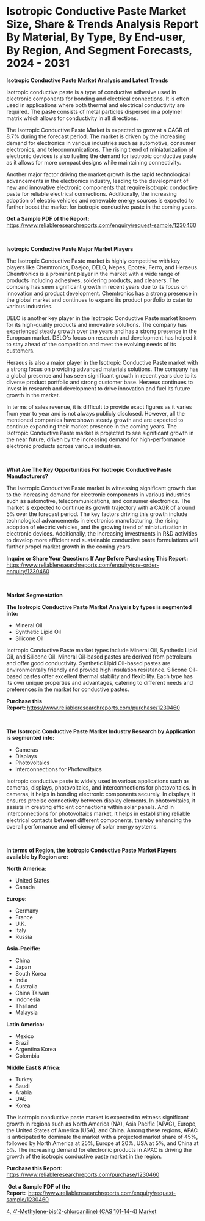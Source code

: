 <p><h1>Isotropic Conductive Paste Market Size, Share & Trends Analysis Report By Material, By Type, By End-user, By Region, And Segment Forecasts, 2024 - 2031</h1></p><p><strong>Isotropic Conductive Paste Market Analysis and Latest Trends</strong></p>
<p><p>Isotropic conductive paste is a type of conductive adhesive used in electronic components for bonding and electrical connections. It is often used in applications where both thermal and electrical conductivity are required. The paste consists of metal particles dispersed in a polymer matrix which allows for conductivity in all directions.</p><p>The Isotropic Conductive Paste Market is expected to grow at a CAGR of 8.7% during the forecast period. The market is driven by the increasing demand for electronics in various industries such as automotive, consumer electronics, and telecommunications. The rising trend of miniaturization of electronic devices is also fueling the demand for isotropic conductive paste as it allows for more compact designs while maintaining connectivity.</p><p>Another major factor driving the market growth is the rapid technological advancements in the electronics industry, leading to the development of new and innovative electronic components that require isotropic conductive paste for reliable electrical connections. Additionally, the increasing adoption of electric vehicles and renewable energy sources is expected to further boost the market for isotropic conductive paste in the coming years.</p></p>
<p><strong>Get a Sample PDF of the Report:&nbsp;</strong> <a href="https://www.reliableresearchreports.com/enquiry/request-sample/1230460">https://www.reliableresearchreports.com/enquiry/request-sample/1230460</a></p>
<p>&nbsp;</p>
<p><strong>Isotropic Conductive Paste Major Market Players</strong></p>
<p><p>The Isotropic Conductive Paste market is highly competitive with key players like Chemtronics, Daejoo, DELO, Nepes, Epotek, Ferro, and Heraeus. Chemtronics is a prominent player in the market with a wide range of products including adhesives, soldering products, and cleaners. The company has seen significant growth in recent years due to its focus on innovation and product development. Chemtronics has a strong presence in the global market and continues to expand its product portfolio to cater to various industries.</p><p>DELO is another key player in the Isotropic Conductive Paste market known for its high-quality products and innovative solutions. The company has experienced steady growth over the years and has a strong presence in the European market. DELO's focus on research and development has helped it to stay ahead of the competition and meet the evolving needs of its customers.</p><p>Heraeus is also a major player in the Isotropic Conductive Paste market with a strong focus on providing advanced materials solutions. The company has a global presence and has seen significant growth in recent years due to its diverse product portfolio and strong customer base. Heraeus continues to invest in research and development to drive innovation and fuel its future growth in the market.</p><p>In terms of sales revenue, it is difficult to provide exact figures as it varies from year to year and is not always publicly disclosed. However, all the mentioned companies have shown steady growth and are expected to continue expanding their market presence in the coming years. The Isotropic Conductive Paste market is projected to see significant growth in the near future, driven by the increasing demand for high-performance electronic products across various industries.</p></p>
<p>&nbsp;</p>
<p><strong>What Are The Key Opportunities For Isotropic Conductive Paste Manufacturers?</strong></p>
<p><p>The Isotropic Conductive Paste market is witnessing significant growth due to the increasing demand for electronic components in various industries such as automotive, telecommunications, and consumer electronics. The market is expected to continue its growth trajectory with a CAGR of around 5% over the forecast period. The key factors driving this growth include technological advancements in electronics manufacturing, the rising adoption of electric vehicles, and the growing trend of miniaturization in electronic devices. Additionally, the increasing investments in R&D activities to develop more efficient and sustainable conductive paste formulations will further propel market growth in the coming years.</p></p>
<p><strong>Inquire or Share Your Questions If Any Before Purchasing This Report:</strong> <a href="https://www.reliableresearchreports.com/enquiry/pre-order-enquiry/1230460">https://www.reliableresearchreports.com/enquiry/pre-order-enquiry/1230460</a></p>
<p>&nbsp;</p>
<p><strong>Market Segmentation</strong></p>
<p><strong>The Isotropic Conductive Paste Market Analysis by types is segmented into:</strong></p>
<p><ul><li>Mineral Oil</li><li>Synthetic Lipid Oil</li><li>Silicone Oil</li></ul></p>
<p><p>Isotropic Conductive Paste market types include Mineral Oil, Synthetic Lipid Oil, and Silicone Oil. Mineral Oil-based pastes are derived from petroleum and offer good conductivity. Synthetic Lipid Oil-based pastes are environmentally friendly and provide high insulation resistance. Silicone Oil-based pastes offer excellent thermal stability and flexibility. Each type has its own unique properties and advantages, catering to different needs and preferences in the market for conductive pastes.</p></p>
<p><strong>Purchase this Report:&nbsp;</strong><a href="https://www.reliableresearchreports.com/purchase/1230460">https://www.reliableresearchreports.com/purchase/1230460</a></p>
<p>&nbsp;</p>
<p><strong>The Isotropic Conductive Paste Market Industry Research by Application is segmented into:</strong></p>
<p><ul><li>Cameras</li><li>Displays</li><li>Photovoltaics</li><li>Interconnections for Photovoltaics</li></ul></p>
<p><p>Isotropic conductive paste is widely used in various applications such as cameras, displays, photovoltaics, and interconnections for photovoltaics. In cameras, it helps in bonding electronic components securely. In displays, it ensures precise connectivity between display elements. In photovoltaics, it assists in creating efficient connections within solar panels. And in interconnections for photovoltaics market, it helps in establishing reliable electrical contacts between different components, thereby enhancing the overall performance and efficiency of solar energy systems.</p></p>
<p>&nbsp;</p>
<p><strong>In terms of Region, the Isotropic Conductive Paste Market Players available by Region are:</strong></p>
<p>
    <p> <strong> North America: </strong>
        <ul>
            <li>United States</li>
            <li>Canada</li>
        </ul>
        </p> 
    <p> <strong> Europe: </strong>
        <ul>
            <li>Germany</li>
            <li>France</li>
            <li>U.K.</li>
            <li>Italy</li>
            <li>Russia</li>
        </ul>
        </p> 
    <p> <strong> Asia-Pacific: </strong>
        <ul>
            <li>China</li>
            <li>Japan</li>
            <li>South Korea</li>
            <li>India</li>
            <li>Australia</li>
            <li>China Taiwan</li>
            <li>Indonesia</li>
            <li>Thailand</li>
            <li>Malaysia</li>
        </ul>
        </p> 
    <p> <strong> Latin America: </strong>
        <ul>
            <li>Mexico</li>
            <li>Brazil</li>
            <li>Argentina Korea</li>
            <li>Colombia</li>
        </ul>
        </p> 
    <p> <strong> Middle East & Africa: </strong>
        <ul>
            <li>Turkey</li>
            <li>Saudi</li>
            <li>Arabia</li>
            <li>UAE</li>
            <li>Korea</li>
        </ul>
    </p>
    </p>
<p><p>The isotropic conductive paste market is expected to witness significant growth in regions such as North America (NA), Asia Pacific (APAC), Europe, the United States of America (USA), and China. Among these regions, APAC is anticipated to dominate the market with a projected market share of 45%, followed by North America at 25%, Europe at 20%, USA at 5%, and China at 5%. The increasing demand for electronic products in APAC is driving the growth of the isotropic conductive paste market in the region.</p></p>
<p><strong>Purchase this Report: </strong><a href="https://www.reliableresearchreports.com/purchase/1230460">https://www.reliableresearchreports.com/purchase/1230460</a></p>
<p>&nbsp;<strong>Get a Sample PDF of the Report:&nbsp;&nbsp;</strong><a href="https://www.reliableresearchreports.com/enquiry/request-sample/1230460">https://www.reliableresearchreports.com/enquiry/request-sample/1230460</a></p>
<p><strong></strong></p>
<p><p><a href="https://carnation-joke-41f.notion.site/4-4-Methylene-bis-2-chloroaniline-CAS-101-14-4-Market-Offer-Valuable-Insights-into-Market-Size--3c425e766f62400faee5030596ad0b1a">4, 4′-Methylene-bis(2-chloroaniline) (CAS 101-14-4) Market</a></p></p>